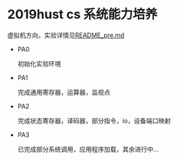 # 2019hust cs 系统能力培养
虚拟机方向，实验详情见[README_pre.md](https://github.com/ladlod/ics_2018/blob/master/README_pre.md)

- PA0
  
  初始化实验环境
- PA1
  
  完成通用寄存器，运算器，监视点
- PA2
  
  完成状态寄存器，译码器，部分指令，io，设备端口映射
- PA3

  已完成部分系统调用，应用程序加载，其余进行中...
